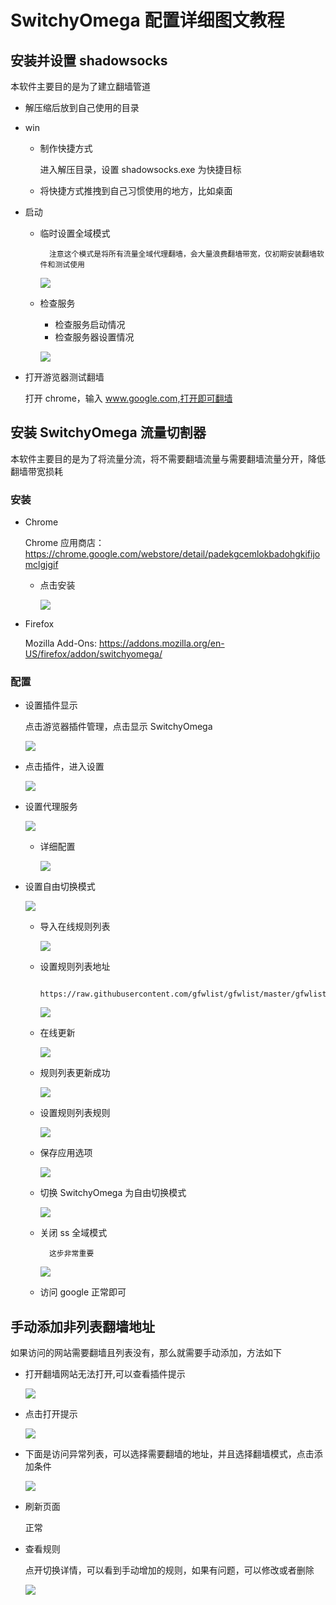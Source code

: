 # SwitchyOmega 配置详细图文教程
## 安装并设置 shadowsocks
本软件主要目的是为了建立翻墙管道

- 解压缩后放到自己使用的目录
- win
	- 制作快捷方式

		进入解压目录，设置 shadowsocks.exe 为快捷目标
	- 将快捷方式推拽到自己习惯使用的地方，比如桌面
- 启动
	- 临时设置全域模式

			注意这个模式是将所有流量全域代理翻墙，会大量浪费翻墙带宽，仅初期安装翻墙软件和测试使用 

		![](./pic/ss.png)
	- 检查服务
		- 检查服务启动情况
		- 检查服务器设置情况 

		![](./pic/ss1.png)
- 打开游览器测试翻墙

	打开 chrome，输入  www.google.com,打开即可翻墙
	
## 安装 SwitchyOmega 流量切割器
本软件主要目的是为了将流量分流，将不需要翻墙流量与需要翻墙流量分开，降低翻墙带宽损耗
### 安装
- Chrome

	Chrome 应用商店：https://chrome.google.com/webstore/detail/padekgcemlokbadohgkifijomclgjgif

	- 点击安装
	
		![](./pic/ss2.png)	
- Firefox

	Mozilla Add-Ons: https://addons.mozilla.org/en-US/firefox/addon/switchyomega/

### 配置
- 设置插件显示

	点击游览器插件管理，点击显示 SwitchyOmega

	![](./pic/ss3.png)	
- 点击插件，进入设置

	![](./pic/ss4.png)	
- 设置代理服务

	![](./pic/ss5.png)	
	
	- 详细配置		

		![](./pic/ss6.png)	
- 设置自由切换模式

	![](./pic/ss7.png)	
	
	- 导入在线规则列表

		![](./pic/ss8.png)
	- 设置规则列表地址

			https://raw.githubusercontent.com/gfwlist/gfwlist/master/gfwlist.txt
			
		![](./pic/ss9.png)	
	- 在线更新

		![](./pic/ss10.png)
	- 规则列表更新成功

		![](./pic/ss11.png)
	- 设置规则列表规则

		![](./pic/ss12.png)
	- 保存应用选项

		![](./pic/ss13.png)
	- 切换 SwitchyOmega 为自由切换模式

		![](./pic/ss14.png)
	- 关闭 ss 全域模式

			这步非常重要

		![](./pic/ss15.png) 	
	- 访问 google 正常即可

## 手动添加非列表翻墙地址
如果访问的网站需要翻墙且列表没有，那么就需要手动添加，方法如下

- 打开翻墙网站无法打开,可以查看插件提示

	![](./pic/ss16.png) 
- 点击打开提示

	![](./pic/ss17.png) 
- 下面是访问异常列表，可以选择需要翻墙的地址，并且选择翻墙模式，点击添加条件

	![](./pic/ss18.png) 
- 刷新页面

	正常
- 查看规则

	点开切换详情，可以看到手动增加的规则，如果有问题，可以修改或者删除
	
	![](./pic/ss19.png) 

		
			

				

				

		
					
				
		




	
			